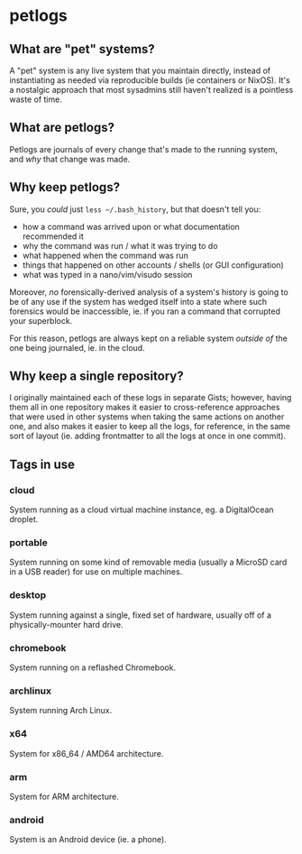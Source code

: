 # petlogs

## What are "pet" systems?

A "pet" system is any live system that you maintain directly, instead of instantiating as needed via reproducible builds (ie containers or NixOS). It's a nostalgic approach that most sysadmins still haven't realized is a pointless waste of time.

## What are petlogs?

Petlogs are journals of every change that's made to the running system, and *why* that change was made.

## Why keep petlogs?

Sure, you *could* just `less ~/.bash_history`, but that doesn't tell you:

- how a command was arrived upon or what documentation recommended it
- why the command was run / what it was trying to do
- what happened when the command was run
- things that happened on other accounts / shells (or GUI configuration)
- what was typed in a nano/vim/visudo session

Moreover, *no* forensically-derived analysis of a system's history is going to be of any use if the system has wedged itself into a state where such forensics would be inaccessible, ie. if you ran a command that corrupted your superblock.

For this reason, petlogs are always kept on a reliable system *outside of* the one being journaled, ie. in the cloud.

## Why keep a single repository?

I originally maintained each of these logs in separate Gists; however, having them all in one repository makes it easier to cross-reference approaches that were used in other systems when taking the same actions on another one, and also makes it easier to keep all the logs, for reference, in the same sort of layout (ie. adding frontmatter to all the logs at once in one commit).

## Tags in use

### cloud

System running as a cloud virtual machine instance, eg. a DigitalOcean droplet.

### portable

System running on some kind of removable media (usually a MicroSD card in a USB reader) for use on multiple machines.

### desktop

System running against a single, fixed set of hardware, usually off of a physically-mounter hard drive.

### chromebook

System running on a reflashed Chromebook.

### archlinux

System running Arch Linux.

### x64

System for x86_64 / AMD64 architecture.

### arm

System for ARM architecture.

### android

System is an Android device (ie. a phone).

